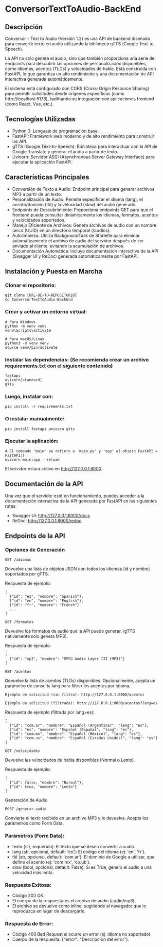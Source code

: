 # ConversorTextToAudio-BackEnd
## Descripción
Conversor - Text to Audio (Versión 1.2) es una API de backend diseñada para convertir texto en audio utilizando la biblioteca gTTS (Google Text-to-Speech).

La API no solo genera el audio, sino que también proporciona una serie de endpoints para descubrir las opciones de personalización disponibles, como idiomas, acentos (TLDs) y velocidades de habla. Está construida con FastAPI, lo que garantiza un alto rendimiento y una documentación de API interactiva generada automáticamente.

El sistema está configurado con CORS (Cross-Origin Resource Sharing) para permitir solicitudes desde orígenes específicos (como http://localhost:5173), facilitando su integración con aplicaciones frontend (como React, Vue, etc.).

## Tecnologías Utilizadas
- Python 3: Lenguaje de programación base.
- FastAPI: Framework web moderno y de alto rendimiento para construir las API.
- gTTS (Google Text-to-Speech): Biblioteca para interactuar con la API de Google Translate y generar el audio a partir de texto.
- Uvicorn: Servidor ASGI (Asynchronous Server Gateway Interface) para ejecutar la aplicación FastAPI.

## Características Principales
- Conversión de Texto a Audio: Endpoint principal para generar archivos MP3 a partir de un texto.
- Personalización de Audio: Permite especificar el idioma (lang), el acento/dominio (tld) y la velocidad (slow) del audio generado.
- Endpoints de Descubrimiento: Proporciona endpoints GET para que el frontend pueda consultar dinámicamente los idiomas, formatos, acentos y velocidades soportados.
- Manejo Eficiente de Archivos: Genera archivos de audio con un nombre único (UUID) en un directorio temporal (/audios).
- Autolimpieza: Utiliza BackgroundTask de Starlette para eliminar automáticamente el archivo de audio del servidor después de ser enviado al cliente, evitando la acumulación de archivos.
- Documentación Automática: Incluye documentación interactiva de la API (Swagger UI y ReDoc) generada automáticamente por FastAPI.

## Instalación y Puesta en Marcha
### Clonar el repositorio:
```
git clone [URL-DE-TU-REPOSITORIO]
cd ConversorTextToAudio-BackEnd
```
### Crear y activar un entorno virtual:
```
# Para Windows
python -m venv venv
venv\Scripts\activate

# Para macOS/Linux
python3 -m venv venv
source venv/bin/activate
```
### Instalar las dependencias: (Se recomienda crear un archivo requirements.txt con el siguiente contenido)
```
fastapi
uvicorn[standard]
gTTS
```
### Luego, instalar con:
```
pip install -r requirements.txt
```
### O instalar manualmente:
```
pip install fastapi uvicorn gtts
```
### Ejecutar la aplicación:
```
# El comando 'main' se refiere a 'main.py' y 'app' al objeto FastAPI = FastAPI()
uvicorn main:app --reload
```
El servidor estará activo en http://127.0.0.1:8000.

## Documentación de la API
Una vez que el servidor esté en funcionamiento, puedes acceder a la documentación interactiva de la API generada por FastAPI en las siguientes rutas:
- Swagger UI: http://127.0.0.1:8000/docs
- ReDoc: http://127.0.0.1:8000/redoc

## Endpoints de la API
### Opciones de Generación
```
GET /idiomas
```
Devuelve una lista de objetos JSON con todos los idiomas (id y nombre) soportados por gTTS.

Respuesta de ejemplo:

```
[
  {"id": "es", "nombre": "Spanish"},
  {"id": "en", "nombre": "English"},
  {"id": "fr", "nombre": "French"}
  ...
]
```
```
GET /formatos
```
Devuelve los formatos de audio que la API puede generar. (gTTS nativamente solo genera MP3).

Respuesta de ejemplo:
```
[
  {"id": "mp3", "nombre": "MPEG Audio Layer III (MP3)"}
]
```
```
GET /acentos
```
Devuelve la lista de acentos (TLDs) disponibles. Opcionalmente, acepta un parámetro de consulta lang para filtrar los acentos por idioma.

```
Ejemplo de solicitud (sin filtro): http://127.0.0.1:8000/acentos

Ejemplo de solicitud (filtrada): http://127.0.0.1:8000/acentos?lang=es
```

Respuesta de ejemplo (filtrada por lang=es):
```
[
  {"id": "com.ar", "nombre": "Español (Argentina)", "lang": "es"},
  {"id": "es", "nombre": "Español (España)", "lang": "es"},
  {"id": "com.mx", "nombre": "Español (México)", "lang": "es"},
  {"id": "com.us", "nombre": "Español (Estados Unidos)", "lang": "es"}
]
```
```
GET /velocidades
```
Devuelve las velocidades de habla disponibles (Normal o Lento).

Respuesta de ejemplo:
```
[
  {"id": false, "nombre": "Normal"},
  {"id": true, "nombre": "Lento"}
]
```
Generación de Audio
```
POST /generar-audio
```
Convierte el texto recibido en un archivo MP3 y lo devuelve. Acepta los parámetros como Form Data.

### Parámetros (Form Data):

- texto (str, requerido): El texto que se desea convertir a audio.
- lang (str, opcional, default: 'es'): El código del idioma (ej: 'en', 'fr').
- tld (str, opcional, default: 'com.ar'): El dominio de Google a utilizar, que define el acento (ej: 'com.mx', 'co.uk').
- slow (bool, opcional, default: False): Si es True, genera el audio a una velocidad más lenta.

### Respuesta Exitosa:

- Código 200 OK.
- El cuerpo de la respuesta es el archivo de audio (audio/mp3).
- El archivo se devuelve como inline, sugiriendo al navegador que lo reproduzca en lugar de descargarlo.

### Respuesta de Error:
- Código 400 Bad Request si ocurre un error (ej. idioma no soportado).
- Cuerpo de la respuesta: {"error": "Descripción del error"}.